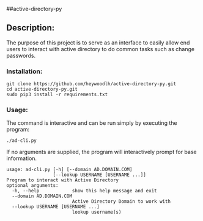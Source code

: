 ##active-directory-py

## Description:

The purpose of this project is to serve as an interface to easily allow end users to interact with active directory to do common tasks such as change passwords.


### Installation:

```
git clone https://github.com/heywoodlh/active-directory-py.git
cd active-directory-py.git
sudo pip3 install -r requirements.txt
```

### Usage: 

The command is interactive and can be run simply by executing the program:

`./ad-cli.py`

If no arguments are supplied, the program will interactively prompt for base information.

```
usage: ad-cli.py [-h] [--domain AD.DOMAIN.COM]
                 [--lookup USERNAME [USERNAME ...]]
Program to interact with Active Directory
optional arguments:
  -h, --help            show this help message and exit
  --domain AD.DOMAIN.COM
                        Active Directory Domain to work with
  --lookup USERNAME [USERNAME ...]
                        lookup username(s)
```
